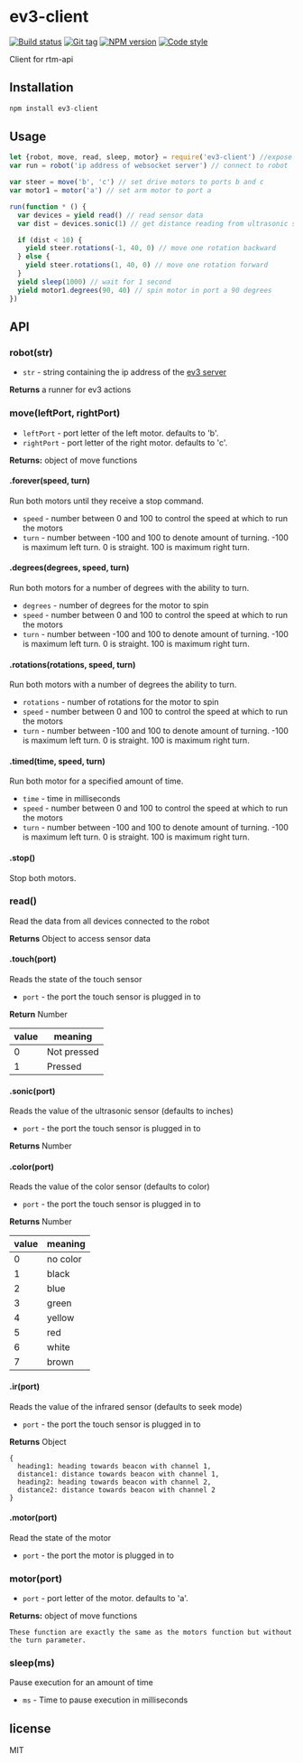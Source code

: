 # ev3-client

[![Build status][travis-image]][travis-url]
[![Git tag][git-image]][git-url]
[![NPM version][npm-image]][npm-url]
[![Code style][standard-image]][standard-url]

Client for rtm-api

## Installation
```js
npm install ev3-client
```

## Usage
```js
let {robot, move, read, sleep, motor} = require('ev3-client') //expose ev3-client methods
var run = robot('ip address of websocket server') // connect to robot

var steer = move('b', 'c') // set drive motors to ports b and c
var motor1 = motor('a') // set arm motor to port a

run(function * () {
  var devices = yield read() // read sensor data
  var dist = devices.sonic(1) // get distance reading from ultrasonic sensor in port 1

  if (dist < 10) {
    yield steer.rotations(-1, 40, 0) // move one rotation backward
  } else {
    yield steer.rotations(1, 40, 0) // move one rotation forward
  }
  yield sleep(1000) // wait for 1 second
  yield motor1.degrees(90, 40) // spin motor in port a 90 degrees
})
```

## API
### robot(str)

- `str` - string containing the ip address of the [ev3 server](http://github.com/ev3-js/ev3-server)

**Returns** a runner for ev3 actions

### move(leftPort, rightPort)

- `leftPort` - port letter of the left motor. defaults to 'b'.
- `rightPort` - port letter of the right motor. defaults to 'c'.

**Returns:** object of move functions

#### .forever(speed, turn)
Run both motors until they receive a stop command.

- `speed` - number between 0 and 100 to control the speed at which to run the motors
- `turn` - number between -100 and 100 to denote amount of turning. -100 is maximum left turn. 0 is straight. 100 is maximum right turn.

#### .degrees(degrees, speed, turn)
Run both motors for a number of degrees with the ability to turn.

- `degrees` - number of degrees for the motor to spin
- `speed` - number between 0 and 100 to control the speed at which to run the motors
- `turn` - number between -100 and 100 to denote amount of turning. -100 is maximum left turn. 0 is straight. 100 is maximum right turn.

#### .rotations(rotations, speed, turn)
Run both motors with a number of degrees the ability to turn.

- `rotations` - number of rotations for the motor to spin
- `speed` - number between 0 and 100 to control the speed at which to run the motors
- `turn` - number between -100 and 100 to denote amount of turning. -100 is maximum left turn. 0 is straight. 100 is maximum right turn.

#### .timed(time, speed, turn)
Run both motor for a specified amount of time.

  - `time` - time in milliseconds
  - `speed` - number between 0 and 100 to control the speed at which to run the motors
  - `turn` - number between -100 and 100 to denote amount of turning. -100 is maximum left turn. 0 is straight. 100 is maximum right turn.

#### .stop()
Stop both motors.

### read()
Read the data from all devices connected to the robot

**Returns** Object to access sensor data

#### .touch(port)
Reads the state of the touch sensor

- `port` - the port the touch sensor is plugged in to

**Return** Number

value | meaning
---|---
0 | Not pressed
1 | Pressed

#### .sonic(port)
Reads the value of the ultrasonic sensor (defaults to inches)

- `port` - the port the touch sensor is plugged in to

**Returns** Number

#### .color(port)
Reads the value of the color sensor (defaults to color)

- `port` - the port the touch sensor is plugged in to

**Returns** Number

value | meaning
---|---
0 | no color
1 | black
2 | blue
3 | green
4 | yellow
5 | red
6 | white
7 | brown

#### .ir(port)
Reads the value of the infrared sensor (defaults to seek mode)

- `port` - the port the touch sensor is plugged in to

**Returns** Object
```
{
  heading1: heading towards beacon with channel 1,
  distance1: distance towards beacon with channel 1,
  heading2: heading towards beacon with channel 2,
  distance2: distance towards beacon with channel 2
}
```
#### .motor(port)
Read the state of the motor

- `port` - the port the motor is plugged in to

### motor(port)

- `port` - port letter of the motor. defaults to 'a'.

**Returns:** object of move functions

```
These function are exactly the same as the motors function but without the turn parameter.
```

### sleep(ms)
Pause execution for an amount of time

- `ms` - Time to pause execution in milliseconds

## license
MIT

[travis-image]: https://img.shields.io/travis/ev3-js/ev3-client.svg?style=flat
[travis-url]: https://travis-ci.org/ev3-js/ev3-client
[git-image]: https://img.shields.io/github/tag/ev3-js/ev3-client.svg?style=flat
[git-url]: https://github.com/ev3-js/ev3-client
[standard-image]: https://img.shields.io/badge/code%20style-standard-brightgreen.svg?style=flat
[standard-url]: https://github.com/feross/standard
[npm-image]: https://img.shields.io/npm/v/ev3-client.svg?style=flat
[npm-url]: https://npmjs.org/package/ev3-client
